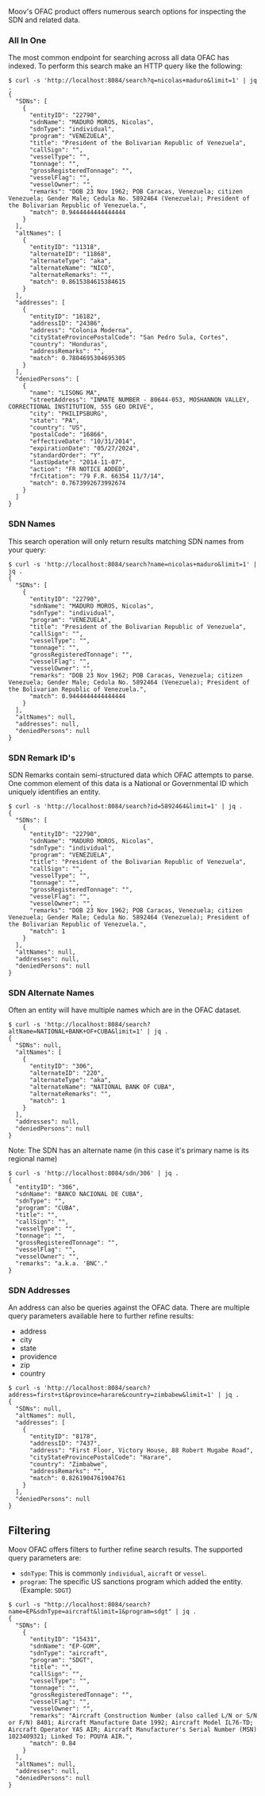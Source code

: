Moov's OFAC product offers numerous search options for inspecting the SDN and related data.

### All In One

The most common endpoint for searching across all data OFAC has indexed. To perform this search make an HTTP query like the following:

```
$ curl -s 'http://localhost:8084/search?q=nicolas+maduro&limit=1' | jq .
{
  "SDNs": [
    {
      "entityID": "22790",
      "sdnName": "MADURO MOROS, Nicolas",
      "sdnType": "individual",
      "program": "VENEZUELA",
      "title": "President of the Bolivarian Republic of Venezuela",
      "callSign": "",
      "vesselType": "",
      "tonnage": "",
      "grossRegisteredTonnage": "",
      "vesselFlag": "",
      "vesselOwner": "",
      "remarks": "DOB 23 Nov 1962; POB Caracas, Venezuela; citizen Venezuela; Gender Male; Cedula No. 5892464 (Venezuela); President of the Bolivarian Republic of Venezuela.",
      "match": 0.9444444444444444
    }
  ],
  "altNames": [
    {
      "entityID": "11318",
      "alternateID": "11868",
      "alternateType": "aka",
      "alternateName": "NICO",
      "alternateRemarks": "",
      "match": 0.8615384615384615
    }
  ],
  "addresses": [
    {
      "entityID": "16182",
      "addressID": "24386",
      "address": "Colonia Moderna",
      "cityStateProvincePostalCode": "San Pedro Sula, Cortes",
      "country": "Honduras",
      "addressRemarks": "",
      "match": 0.7804695304695305
    }
  ],
  "deniedPersons": [
    {
      "name": "LISONG MA",
      "streetAddress": "INMATE NUMBER - 80644-053, MOSHANNON VALLEY, CORRECTIONAL INSTITUTION, 555 GEO DRIVE",
      "city": "PHILIPSBURG",
      "state": "PA",
      "country": "US",
      "postalCode": "16866",
      "effectiveDate": "10/31/2014",
      "expirationDate": "05/27/2024",
      "standardOrder": "Y",
      "lastUpdate": "2014-11-07",
      "action": "FR NOTICE ADDED",
      "frCitation": "79 F.R. 66354 11/7/14",
      "match": 0.7673992673992674
    }
  ]
}
```

### SDN Names

This search operation will only return results matching SDN names from your query:

```
$ curl -s 'http://localhost:8084/search?name=nicolas+maduro&limit=1' | jq .
{
  "SDNs": [
    {
      "entityID": "22790",
      "sdnName": "MADURO MOROS, Nicolas",
      "sdnType": "individual",
      "program": "VENEZUELA",
      "title": "President of the Bolivarian Republic of Venezuela",
      "callSign": "",
      "vesselType": "",
      "tonnage": "",
      "grossRegisteredTonnage": "",
      "vesselFlag": "",
      "vesselOwner": "",
      "remarks": "DOB 23 Nov 1962; POB Caracas, Venezuela; citizen Venezuela; Gender Male; Cedula No. 5892464 (Venezuela); President of the Bolivarian Republic of Venezuela.",
      "match": 0.9444444444444444
    }
  ],
  "altNames": null,
  "addresses": null,
  "deniedPersons": null
}
```

### SDN Remark ID's

SDN Remarks contain semi-structured data which OFAC attempts to parse. One common element of this data is a National or Governmental ID which uniquely identifies an entity.

```
$ curl -s 'http://localhost:8084/search?id=5892464&limit=1' | jq .
{
  "SDNs": [
    {
      "entityID": "22790",
      "sdnName": "MADURO MOROS, Nicolas",
      "sdnType": "individual",
      "program": "VENEZUELA",
      "title": "President of the Bolivarian Republic of Venezuela",
      "callSign": "",
      "vesselType": "",
      "tonnage": "",
      "grossRegisteredTonnage": "",
      "vesselFlag": "",
      "vesselOwner": "",
      "remarks": "DOB 23 Nov 1962; POB Caracas, Venezuela; citizen Venezuela; Gender Male; Cedula No. 5892464 (Venezuela); President of the Bolivarian Republic of Venezuela.",
      "match": 1
    }
  ],
  "altNames": null,
  "addresses": null,
  "deniedPersons": null
}
```

### SDN Alternate Names

Often an entity will have multiple names which are in the OFAC dataset.

```
$ curl -s 'http://localhost:8084/search?altName=NATIONAL+BANK+OF+CUBA&limit=1' | jq .
{
  "SDNs": null,
  "altNames": [
    {
      "entityID": "306",
      "alternateID": "220",
      "alternateType": "aka",
      "alternateName": "NATIONAL BANK OF CUBA",
      "alternateRemarks": "",
      "match": 1
    }
  ],
  "addresses": null,
  "deniedPersons": null
}
```

Note: The SDN has an alternate name (in this case it's primary name is its regional name)

```
$ curl -s 'http://localhost:8084/sdn/306' | jq .
{
  "entityID": "306",
  "sdnName": "BANCO NACIONAL DE CUBA",
  "sdnType": "",
  "program": "CUBA",
  "title": "",
  "callSign": "",
  "vesselType": "",
  "tonnage": "",
  "grossRegisteredTonnage": "",
  "vesselFlag": "",
  "vesselOwner": "",
  "remarks": "a.k.a. 'BNC'."
}
```

### SDN Addresses

An address can also be queries against the OFAC data. There are multiple query parameters available here to further refine results:

- address
- city
- state
- providence
- zip
- country

```
$ curl -s 'http://localhost:8084/search?address=first+st&province=harare&country=zimbabew&limit=1' | jq .
{
  "SDNs": null,
  "altNames": null,
  "addresses": [
    {
      "entityID": "8178",
      "addressID": "7437",
      "address": "First Floor, Victory House, 88 Robert Mugabe Road",
      "cityStateProvincePostalCode": "Harare",
      "country": "Zimbabwe",
      "addressRemarks": "",
      "match": 0.8261904761904761
    }
  ],
  "deniedPersons": null
}
```

## Filtering

Moov OFAC offers filters to further refine search results. The supported query parameters are:

- `sdnType`: This is commonly `individual`, `aicraft` or `vessel`.
- `program`: The specific US sanctions program which added the entity. (Example: `SDGT`)

```
$ curl -s "http://localhost:8084/search?name=EP&sdnType=aircraft&limit=1&program=sdgt" | jq .
{
  "SDNs": [
    {
      "entityID": "15431",
      "sdnName": "EP-GOM",
      "sdnType": "aircraft",
      "program": "SDGT",
      "title": "",
      "callSign": "",
      "vesselType": "",
      "tonnage": "",
      "grossRegisteredTonnage": "",
      "vesselFlag": "",
      "vesselOwner": "",
      "remarks": "Aircraft Construction Number (also called L/N or S/N or F/N) 8401; Aircraft Manufacture Date 1992; Aircraft Model IL76-TD; Aircraft Operator YAS AIR; Aircraft Manufacturer's Serial Number (MSN) 1023409321; Linked To: POUYA AIR.",
      "match": 0.84
    }
  ],
  "altNames": null,
  "addresses": null,
  "deniedPersons": null
}
```
